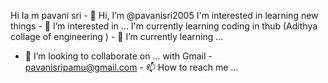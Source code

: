 Hi Ia m pavani sri - 👋 Hi, I’m @pavanisri2005
I'm interested in learning new things - 👀 I’m interested in ...
I'm currently learning coding in thub (Adithya collage of engineering ) - 🌱 I’m currently learning ...
- 💞️ I’m looking to collaborate on ...
with Gmail - pavanisripamu@gmail.com - 📫 How to reach me ...

<!---
pavanisri2005/pavanisri2005 is a ✨ special ✨ repository because its `README.md` (this file) appears on your GitHub profile.
You can click the Preview link to take a look at your changes.
--->
